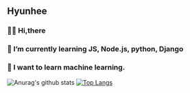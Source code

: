 ## Hyunhee
<div style="border:1px"></div>

### 🙌🏼 Hi,there <p>
### 🌱 I’m currently learning JS, Node.js, python, Django<p>
### 📓 I want to learn machine learning.<p>


![Anurag's github stats](https://github-readme-stats.vercel.app/api?username=Hyoniii&show_icons=true&hide=stars&theme=flag-india)
[![Top Langs](https://github-readme-stats.vercel.app/api/top-langs/?username=Hyoniiia&layout=compact)](https://github.com/Hyoniii/github-readme-stats)

<!--
**Hyoniii/Hyoniii** is a ✨ _special_ ✨ repository because its `README.md` (this file) appears on your GitHub profile.

Here are some ideas to get you started:

- 🔭 I’m currently working on ...
- 🌱 I’m currently learning ...
- 👯 I’m looking to collaborate on ...
- 🤔 I’m looking for help with ...
- 💬 Ask me about ...
- 📫 How to reach me: ...
- 😄 Pronouns: ...
- ⚡ Fun fact: ...
-->



